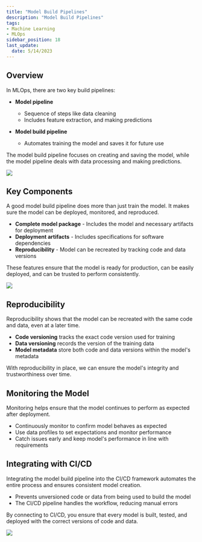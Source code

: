 ```yaml
---
title: "Model Build Pipelines"
description: "Model Build Pipelines"
tags: 
- Machine Learning
- MLOps
sidebar_position: 18
last_update:
  date: 5/14/2023
---
```



## Overview

In MLOps, there are two key build pipelines: 

- **Model pipeline**
  - Sequence of steps like data cleaning 
  - Includes feature extraction, and making predictions

- **Model build pipeline**
  - Automates training the model and saves it for future use

The model build pipeline focuses on creating and saving the model, while the model pipeline deals with data processing and making predictions.

<div class="img-center"> 

![](/img/docs/all-things-data-Page-33.png)

</div>


## Key Components

A good model build pipeline does more than just train the model. It makes sure the model can be deployed, monitored, and reproduced.

- **Complete model package** - Includes the model and necessary artifacts for deployment
- **Deployment artifacts** - Includes specifications for software dependencies
- **Reproducibility** - Model can be recreated by tracking code and data versions

These features ensure that the model is ready for production, can be easily deployed, and can be trusted to perform consistently.

<div class="img-center"> 

![](/img/docs/Screenshot-2025-03-20-084218.png)

</div>


## Reproducibility

Reproducibility shows that the model can be recreated with the same code and data, even at a later time.

- **Code versioning** tracks the exact code version used for training
- **Data versioning** records the version of the training data
- **Model metadata** store both code and data versions within the model's metadata

With reproducibility in place, we can ensure the model's integrity and trustworthiness over time.

## Monitoring the Model

Monitoring helps ensure that the model continues to perform as expected after deployment.

- Continuously monitor to confirm model behaves as expected
- Use data profiles to set expectations and monitor performance
- Catch issues early and keep model's performance in line with requirements

## Integrating with CI/CD

Integrating the model build pipeline into the CI/CD framework automates the entire process and ensures consistent model creation.

- Prevents unversioned code or data from being used to build the model
- The CI/CD pipeline handles the workflow, reducing manual errors

By connecting to CI/CD, you ensure that every model is built, tested, and deployed with the correct versions of code and data.

<div class="img-center"> 

![](/img/docs/all-things-data-ml-buil-pipeline-cicd.png)

</div>

